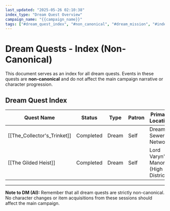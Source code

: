 ```yaml
---
last_updated: "2025-05-26 02:10:38"
index_type: "Dream Quest Overview"
campaign_name: "{{campaign_name}}"
tags: ["#dream_quest_index", "#non_canonical", "#dream_mission", "#index_file", "#campaign_data", "#dream_quests"] # (NEW/ENHANCED)
---
```

# Dream Quests - Index (Non-Canonical)

This document serves as an index for all dream quests. Events in these quests are **non-canonical** and do not affect the main campaign narrative or character progression.

## Dream Quest Index

| Quest Name | Status | Type | Patron | Primary Location |
|---|---|---|---|---|
| [[The_Collector's_Trinket]] | Completed | Dream | Self | Dream Sewer Network |
| [[The Gilded Heist]] | Completed | Dream | Self | Lord Varyn's Manor (High District) |

---
**Note to DM (AI):** Remember that all dream quests are strictly non-canonical. No character changes or item acquisitions from these sessions should affect the main campaign.